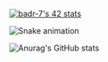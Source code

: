 [![badr-7's 42 stats](https://badge.mediaplus.ma/greenbinary/mel-hous)](https://github.com/oakoudad/badge42)

![Snake animation](https://github.com/badr-7/badr-7/blob/output/github-contribution-grid-snake.svg)


![Anurag's GitHub stats](https://github-readme-stats.vercel.app/api?username=badr-7&show_icons=true)

<!--
**badr-7/badr-7** is a ✨ _special_ ✨ repository because its `README.md` (this file) appears 
Here are some ideas to get you started:
I created my GitHub profile to showcase my projects, contributions, and skills to potential employers and collaborate with other developers in the community
- 🔭 I’m currently working on ...
- 🌱 I’m currently learning ...
- 👯 I’m looking to collaborate on ...
- 🤔 I’m looking for help with ...
- 💬 Ask me about ...
- 📫 How to reach me: ...
- 😄 Pronouns: ...
- ⚡ Fun fact: ...
-->
